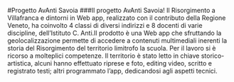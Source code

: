 #Progetto AvAnti Savoia
###Il progetto AvAnti Savoia! Il Risorgimento a Villafranca e dintorni in Web app, realizzato con il contributo della Regione Veneto, ha coinvolto 4 classi di diversi indirizzi e 8 docenti di varie discipline, dell’Istituto C. Anti.Il prodotto è una Web app che sfruttando la geolocalizzazione permette di accedere a contenuti multimediali inerenti la storia del Risorgimento del territorio limitrofo la scuola. Per il lavoro si è ricorso a molteplici competenze. Il territorio è stato letto in chiave storico-artistica, alcuni hanno effettuato riprese e foto, editing video, scritto e registrato testi; altri programmato l’app, dedicandosi agli aspetti tecnici. 
